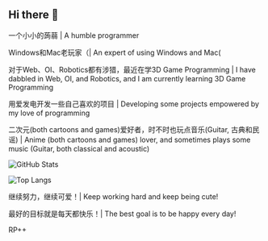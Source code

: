 ## Hi there 👋

一个小小的蒟蒻 | A humble programmer

Windows和Mac老玩家（| An expert of using Windows and Mac(

对于Web、OI、Robotics都有涉猎，最近在学3D Game Programming | I have dabbled in Web, OI, and Robotics, and I am currently learning 3D Game Programming

用爱发电开发一些自己喜欢的项目 | Developing some projects empowered by my love of programming

二次元(both cartoons and games)爱好者，时不时也玩点音乐(Guitar, 古典和民谣) | Anime (both cartoons and games) lover, and sometimes plays some music (Guitar, both classical and acoustic)

![GitHub Stats](https://github-readme-stats.vercel.app/api?username=zihanpeter&show_icons=true)

![Top Langs](https://github-readme-stats.vercel.app/api/top-langs/?username=zihanpeter&layout=compact)

继续努力，继续可爱！| Keep working hard and keep being cute!

最好的目标就是每天都快乐！| The best goal is to be happy every day!

RP++

<!--
**zihanpeter/zihanpeter** is a ✨ _special_ ✨ repository because its `README.md` (this file) appears on your GitHub profile.

Here are some ideas to get you started:

- 🔭 I’m currently working on ...
- 🌱 I’m currently learning ...
- 👯 I’m looking to collaborate on ...
- 🤔 I’m looking for help with ...
- 💬 Ask me about ...
- 📫 How to reach me: ...
- 😄 Pronouns: ...
- ⚡ Fun fact: ...
-->
